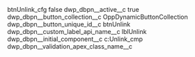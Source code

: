 <?xml version="1.0" encoding="UTF-8"?>
<CustomMetadata xmlns="http://soap.sforce.com/2006/04/metadata" xmlns:xsi="http://www.w3.org/2001/XMLSchema-instance" xmlns:xsd="http://www.w3.org/2001/XMLSchema">
    <label>btnUnlink_cfg</label>
    <protected>false</protected>
    <values>
        <field>dwp_dbpn__active__c</field>
        <value xsi:type="xsd:boolean">true</value>
    </values>
    <values>
        <field>dwp_dbpn__button_collection__c</field>
        <value xsi:type="xsd:string">OppDynamicButtonCollection</value>
    </values>
    <values>
        <field>dwp_dbpn__button_unique_id__c</field>
        <value xsi:type="xsd:string">btnUnlink</value>
    </values>
    <values>
        <field>dwp_dbpn__custom_label_api_name__c</field>
        <value xsi:type="xsd:string">lblUnlink</value>
    </values>
    <values>
        <field>dwp_dbpn__initial_component__c</field>
        <value xsi:type="xsd:string"/>c:Unlink_cmp</value>
    </values>
    <values>
        <field>dwp_dbpn__validation_apex_class_name__c</field>
        <value xsi:nil="true"/>
    </values>
</CustomMetadata>
